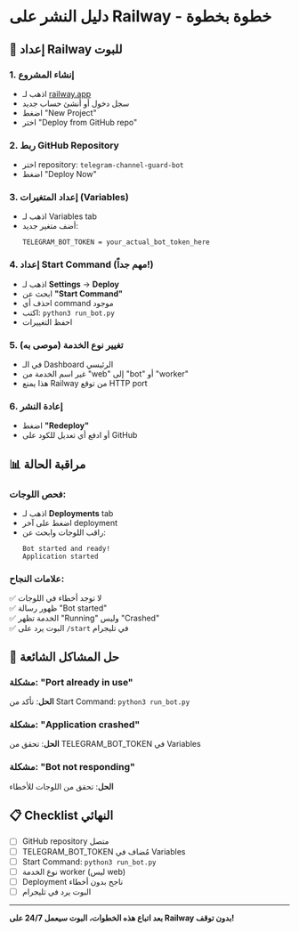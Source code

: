 # دليل النشر على Railway - خطوة بخطوة

## 🚄 إعداد Railway للبوت

### 1. إنشاء المشروع
- اذهب لـ [railway.app](https://railway.app)
- سجل دخول أو أنشئ حساب جديد
- اضغط "New Project"
- اختر "Deploy from GitHub repo"

### 2. ربط GitHub Repository
- اختر repository: `telegram-channel-guard-bot`
- اضغط "Deploy Now"

### 3. إعداد المتغيرات (Variables)
- اذهب لـ Variables tab
- أضف متغير جديد:
  ```
  TELEGRAM_BOT_TOKEN = your_actual_bot_token_here
  ```

### 4. إعداد Start Command (مهم جداً!)
- اذهب لـ **Settings** → **Deploy**
- ابحث عن **"Start Command"**
- احذف أي command موجود
- اكتب: `python3 run_bot.py`
- احفظ التغييرات

### 5. تغيير نوع الخدمة (موصى به)
- في الـ Dashboard الرئيسي
- غير اسم الخدمة من "web" إلى "bot" أو "worker"
- هذا يمنع Railway من توقع HTTP port

### 6. إعادة النشر
- اضغط **"Redeploy"** 
- أو ادفع أي تعديل للكود على GitHub

## 📊 مراقبة الحالة

### فحص اللوجات:
- اذهب لـ **Deployments** tab
- اضغط على آخر deployment
- راقب اللوجات وابحث عن:
  ```
  Bot started and ready!
  Application started
  ```

### علامات النجاح:
✅ لا توجد أخطاء في اللوجات  
✅ ظهور رسالة "Bot started"  
✅ الخدمة تظهر "Running" وليس "Crashed"  
✅ البوت يرد على `/start` في تليجرام  

## 🔧 حل المشاكل الشائعة

### مشكلة: "Port already in use"
**الحل**: تأكد من Start Command: `python3 run_bot.py`

### مشكلة: "Application crashed"
**الحل**: تحقق من TELEGRAM_BOT_TOKEN في Variables

### مشكلة: "Bot not responding"
**الحل**: تحقق من اللوجات للأخطاء

## 📋 Checklist النهائي

- [ ] GitHub repository متصل
- [ ] TELEGRAM_BOT_TOKEN مُضاف في Variables
- [ ] Start Command: `python3 run_bot.py`
- [ ] نوع الخدمة worker (ليس web)
- [ ] Deployment ناجح بدون أخطاء
- [ ] البوت يرد في تليجرام

---
**بعد اتباع هذه الخطوات، البوت سيعمل 24/7 على Railway بدون توقف!**